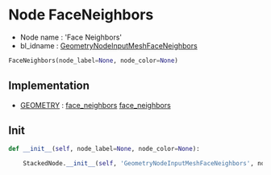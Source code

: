 # Node FaceNeighbors

- Node name : 'Face Neighbors'
- bl_idname : [GeometryNodeInputMeshFaceNeighbors](https://docs.blender.org/api/current/bpy.types.GeometryNodeInputMeshFaceNeighbors.html)


``` python
FaceNeighbors(node_label=None, node_color=None)
```
## Implementation

- [GEOMETRY](/docs/GeoNodes/GEOMETRY.md) : [face_neighbors](/docs/GeoNodes/socket_GEOMETRY.md#face_neighbors) [face_neighbors](/docs/GeoNodes/socket_GEOMETRY.md#face_neighbors)

## Init

``` python
def __init__(self, node_label=None, node_color=None):

    StackedNode.__init__(self, 'GeometryNodeInputMeshFaceNeighbors', node_label=node_label, node_color=node_color)
```
